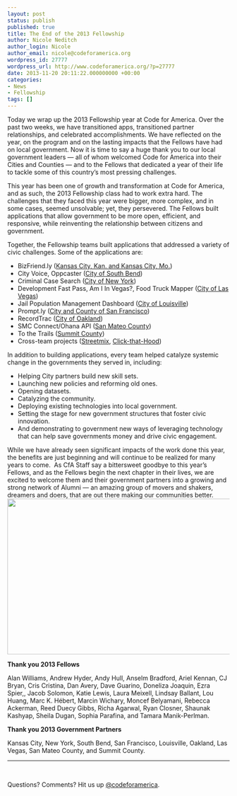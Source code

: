 ```yaml
---
layout: post
status: publish
published: true
title: The End of the 2013 Fellowship
author: Nicole Neditch
author_login: Nicole
author_email: nicole@codeforamerica.org
wordpress_id: 27777
wordpress_url: http://www.codeforamerica.org/?p=27777
date: 2013-11-20 20:11:22.000000000 +00:00
categories:
- News
- Fellowship
tags: []
---
```

<p dir="ltr">Today we wrap up the 2013 Fellowship year at Code for America. Over the past two weeks, we have transitioned apps, transitioned partner relationships, and celebrated accomplishments. We have reflected on the year, on the program and on the lasting impacts that the Fellows have had on local government. Now it is time to say a huge thank you to our local government leaders — all of whom welcomed Code for America into their Cities and Counties — and to the Fellows that dedicated a year of their life to tackle some of this country’s most pressing challenges.</p>
This year has been one of growth and transformation at Code for America, and as such, the 2013 Fellowship class had to work extra hard. The challenges that they faced this year were bigger, more complex, and in some cases, seemed unsolvable; yet, they persevered. The Fellows built applications that allow government to be more open, efficient, and responsive, while reinventing the relationship between citizens and government.

Together, the Fellowship teams built applications that addressed a variety of civic challenges. Some of the applications are:
<ul>
	<li>BizFriend.ly (<a href="http://www.codeforamerica.org/cities/kansascity/">Kansas City, Kan. and Kansas City, Mo.</a>)</li>
	<li>City Voice, Oppcaster (<a href="http://www.codeforamerica.org/cities/southbend/">City of South Bend</a>)</li>
	<li>Criminal Case Search (<a href="http://www.codeforamerica.org/cities/newyork/">City of New York</a>)</li>
	<li>Development Fast Pass, Am I In Vegas?, Food Truck Mapper (<a href="http://www.codeforamerica.org/cities/lasvegas/">City of Las Vegas</a>)</li>
	<li>Jail Population Management Dashboard (<a href="http://www.codeforamerica.org/cities/kansascity/">City </a><a href="http://www.codeforamerica.org/cities/louisville/">of Louisville</a>)</li>
	<li>Prompt.ly (<a href="http://www.codeforamerica.org/cities/southbend/">Cit</a><a href="http://www.codeforamerica.org/cities/sanfrancisco/">y and County of San Francisco</a>)</li>
	<li>RecordTrac (<a href="http://www.codeforamerica.org/cities/oakland/">City of Oakland</a>)</li>
	<li>SMC Connect/Ohana API (<a href="http://www.codeforamerica.org/cities/sanmateocounty/">San Mateo County</a>)</li>
	<li>To the Trails (<a href="http://www.codeforamerica.org/cities/summitcounty/">Summit County</a>)</li>
	<li>Cross-team projects (<a href="http://streetmix.net/">Streetmix</a>, <a href="http://click-that-hood.com/">Click-that-Hood</a>)</li>
</ul>
In addition to building applications, every team helped catalyze systemic change in the governments they served in, including:
<ul>
	<li>Helping City partners build new skill sets.</li>
	<li>Launching new policies and reforming old ones.</li>
	<li>Opening datasets.</li>
	<li>Catalyzing the community.</li>
	<li>Deploying existing technologies into local government.</li>
	<li>Setting the stage for new government structures that foster civic innovation.</li>
	<li>And demonstrating to government new ways of leveraging technology that can help save governments money and drive civic engagement.</li>
</ul>
While we have already seen significant impacts of the work done this year, the benefits are just beginning and will continue to be realized for many years to come.  As CfA Staff say a bittersweet goodbye to this year’s Fellows, and as the Fellows begin the next chapter in their lives, we are excited to welcome them and their government partners into a growing and strong network of Alumni — an amazing group of movers and shakers, dreamers and doers, that are out there making our communities better.

<img alt="" src="https://lh6.googleusercontent.com/O8QA4bt3pca72p_h8RKLEqrQUGwpBpznezkuTtu7vBwKKA9QBuycqhe880hsbCLav3nGlo5EWhW4ww_0OWmp9Gb2ToLug7a7zw1vnHLtNfYdeAx9A-EfBD57hw" width="624px;" height="352px;" />
<p dir="ltr"><strong>Thank you 2013 Fellows</strong></p>
Alan Williams, Andrew Hyder, Andy Hull, Anselm Bradford, Ariel Kennan, CJ Bryan, Cris Cristina, Dan Avery, Dave Guarino, Doneliza Joaquin, Ezra Spier,, Jacob Solomon, Katie Lewis, Laura Meixell, Lindsay Ballant, Lou Huang, Marc K. Hébert, Marcin Wichary, Moncef Belyamani, Rebecca Ackerman, Reed Duecy Gibbs, Richa Agarwal, Ryan Closner, Shaunak Kashyap, Sheila Dugan, Sophia Parafina, and Tamara Manik-Perlman.

<strong>Thank you 2013 Government Partners</strong>

Kansas City, New York, South Bend, San Francisco, Louisville, Oakland, Las Vegas, San Mateo County, and Summit County.

<hr />

&nbsp;

Questions? Comments? Hit us up <a href="http://twitter.com/codeforamerica" target="_blank">@codeforamerica</a>.
